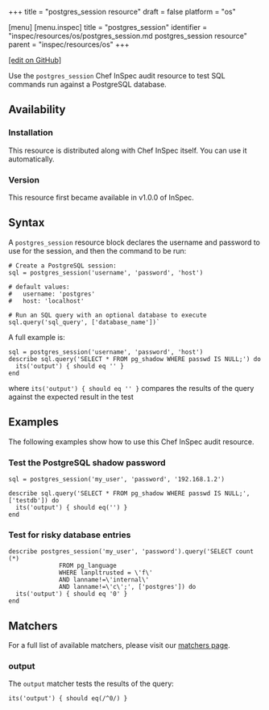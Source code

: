 +++
title = "postgres_session resource"
draft = false
platform = "os"

[menu]
  [menu.inspec]
    title = "postgres_session"
    identifier = "inspec/resources/os/postgres_session.md postgres_session resource"
    parent = "inspec/resources/os"
+++

[\[edit on GitHub\]](https://github.com/inspec/inspec/blob/master/www/content/inspec/resources/postgres_session.md)

Use the `postgres_session` Chef InSpec audit resource to test SQL commands run against a PostgreSQL database.

## Availability

### Installation

This resource is distributed along with Chef InSpec itself. You can use it automatically.

### Version

This resource first became available in v1.0.0 of InSpec.

## Syntax

A `postgres_session` resource block declares the username and password to use for the session, and then the command to be run:

    # Create a PostgreSQL session:
    sql = postgres_session('username', 'password', 'host')

    # default values:
    #   username: 'postgres'
    #   host: 'localhost'

    # Run an SQL query with an optional database to execute
    sql.query('sql_query', ['database_name'])`

A full example is:

    sql = postgres_session('username', 'password', 'host')
    describe sql.query('SELECT * FROM pg_shadow WHERE passwd IS NULL;') do
      its('output') { should eq '' }
    end

where `its('output') { should eq '' }` compares the results of the query against the expected result in the test

## Examples

The following examples show how to use this Chef InSpec audit resource.

### Test the PostgreSQL shadow password

    sql = postgres_session('my_user', 'password', '192.168.1.2')

    describe sql.query('SELECT * FROM pg_shadow WHERE passwd IS NULL;', ['testdb']) do
      its('output') { should eq('') }
    end

### Test for risky database entries

    describe postgres_session('my_user', 'password').query('SELECT count (*)
                  FROM pg_language
                  WHERE lanpltrusted = \'f\'
                  AND lanname!=\'internal\'
                  AND lanname!=\'c\';', ['postgres']) do
      its('output') { should eq '0' }
    end

## Matchers

For a full list of available matchers, please visit our [matchers page](/inspec/matchers/).

### output

The `output` matcher tests the results of the query:

    its('output') { should eq(/^0/) }

